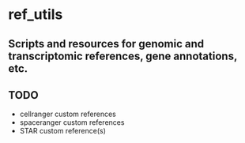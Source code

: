 # ref_utils
## Scripts and resources for genomic and transcriptomic references, gene annotations, etc.

## TODO
- cellranger custom references
- spaceranger custom references
- STAR custom reference(s)
